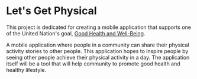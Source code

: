 # Let's Get Physical

This project is dedicated for creating a mobile application that supports one of the United Nation's goal, [Good Health and Well-Being](https://www.un.org/sustainabledevelopment/health/).

A mobile application where people in a community can share their physical activity stories to other people. This application hopes to inspire people by seeing other people achieve their physical activity in a day. The application itself will be a tool that will help community to promote good health and healthy lifestyle.


